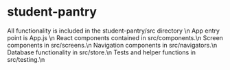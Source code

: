 # student-pantry
All functionality is included in the student-pantry/src directory \n
App entry point is App.js \n
React components contained in src/components.\n
Screen components in src/screens.\n
Navigation components in src/navigators.\n
Database functionality in src/store.\n
Tests and helper functions in src/testing.\n
